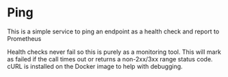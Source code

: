 # Ping

This is a simple service to ping an endpoint as a health check and report to
Prometheus

Health checks never fail so this is purely as a monitoring tool. This will
mark as failed if the call times out or returns a non-2xx/3xx range status
code. cURL is installed on the Docker image to help with debugging.
